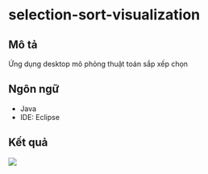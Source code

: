 # selection-sort-visualization
## Mô tả
Ứng dụng desktop mô phỏng thuật toán sắp xếp chọn

## Ngôn ngữ
- Java 
- IDE: Eclipse

## Kết quả
<img src="./visualization.gif">
